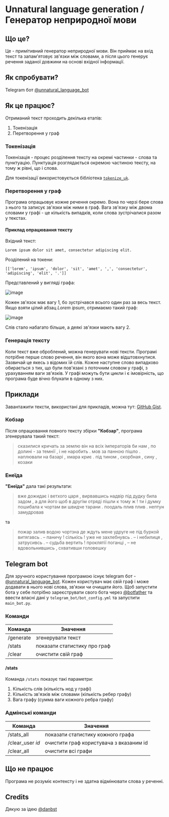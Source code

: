 # Unnatural language generation / Генератор неприродної мови

## Що це?

Це - примітивний генератор неприродної мови.
Він приймає на вхід текст та запам'ятовує зв'язки між словами, а після цього генерує речення заданої довжини на основі вхідної інформації.

## Як спробувати?

Telegram бот [@unnatural_language_bot](https://t.me/unnatural_language_bot)

## Як це працює?

Отриманий текст проходить декілька етапів:

1. Токенізація
2. Перетворення у граф

### Токенізація

Токенізація - процес розділення тексту на окремі частинки - слова та пунктуацію.
Пунктуація розглядається окремою частиною тексту, на тому ж рівні, що і слова.

Для токенізації використовується бібліотека [`tokenize_uk`](https://github.com/lang-uk/tokenize-uk).

### Перетворення у граф

Програма опрацьовує кожне речення окремо.
Вона по черзі бере слова з нього та записує зв'язки між ними в граф.
Вага зв'язку між двома словами у графі - це кількість випадків, коли слова зустрічалися разом у текстах.

#### Приклад опрацювання тексту

Вхідний текст:

`Lorem ipsum dolor sit amet, consectetur adipiscing elit.`

Розділений на токени:

`[['lorem', 'ipsum', 'dolor', 'sit', 'amet', ',', 'consectetur', 'adipiscing', 'elit', '.']]`

Представлений у вигляді графа:

![image](https://user-images.githubusercontent.com/39884112/123977582-c9113700-d9c7-11eb-9e8b-7f9de9897f7e.png)

Кожен зв'язок має вагу 1, бо зустрічався всього один раз за весь текст. Якщо взяти цілий абзац _Lorem ipsum_, отримаємо такий граф:

![image](https://user-images.githubusercontent.com/39884112/123977950-21e0cf80-d9c8-11eb-8e16-56cd4fdede43.png)

Слів стало набагато більше, а деякі зв'язки мають вагу 2.

### Генерація тексту

Коли текст вже оброблений, можна генерувати нові тексти.
Програмі потрібне перше слово речення, він якого вона може відштовхнутися.
Зазвичай це якесь з відомих їй слів.
Кожне наступне слово випадково обирається з тих, що були пов'язані з поточним словом у графі, з урахуванням ваги зв'язків.
У графі можуть бути цикли і є імовірність, що програма буде вічно блукати в одному з них.

## Приклади

Завантажити тексти, використані для прикладів, можна тут: [GitHub Gist](https://gist.github.com/andrewyazura/98b612f4fe9c3075177d992495ccee12).

### Кобзар

Після опрацювання повного тексту збірки **"Кобзар"**, програма згенерувала такий текст:

> сказилися кричать за землю він на всіх імператорів би нам , по долині - за темнії , і не наробить . мов за панною пішло . наплювали на базарі , хмара криє . під тином , скорбная , сину , козаки

### Енеїда

**"Енеїда"** дала такі результати:

> вже дожидає і ветхого царя , вирвавшись надвір під дудку била задом , а для його щоб в другім отряді пішли к тому ж ! ти і думку пошибала к чортам ви швидче тарани . поодаль плив плив . нептун замудровав

та

> пожар залив водою чортзна де ждуть мене удруге не під буркой витягавсь . – паничу ! сількісь ! уже не захлебнувсь . – і небилиця , затрусивсь . – судьба вертить ! проклятії поганці , – не вдовольнившись , схвативши головешку

## Telegram bot

Для зручного користування програмою існує telegram бот - [@unnatural_language_bot](https://t.me/unnatural_language_bot).
Кожен користувач має свій граф і може додавати в нього нові слова, зв'язки чи очищати його.
Щоб запустити бота у себе потрібно зареєструвати свого бота через [@botfather](https://t.me/botfather) та ввести власні дані у `telegram_bot/bot_config.yml` та запустити `main_bot.py`.

### Команди

| Команда   | Значення                     |
| --------- | ---------------------------- |
| /generate | згенерувати текст            |
| /stats    | показати статистику про граф |
| /clear    | очистити свій граф           |

#### /stats

Команда `/stats` показує такі параметри:

1. Кількість слів (кількість нод у графі)
2. Кількість зв'язків між словами (кількість ребер графу)
3. Вага графу (сумма ваги кожного ребра графу)

### Адмінські команди

| Команда           | Значення                                |
| ----------------- | --------------------------------------- |
| /stats_all        | показати статистику кожного графа       |
| /clear\_user _id_ | очистити граф користувача з вказаним id |
| /clear_all        | очистити всі графи                      |

## Що не працює

Програма не розуміє контексту і не здатна відмінювати слова у реченні.

## Credits

Дякую за ідею [@danbst](https://github.com/danbst)
